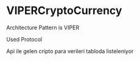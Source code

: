 # VIPERCryptoCurrency
 
 
 Architecture Pattern is VIPER
 
 Used Protocol
 
 Api ile gelen cripto para verileri tabloda listeleniyor
